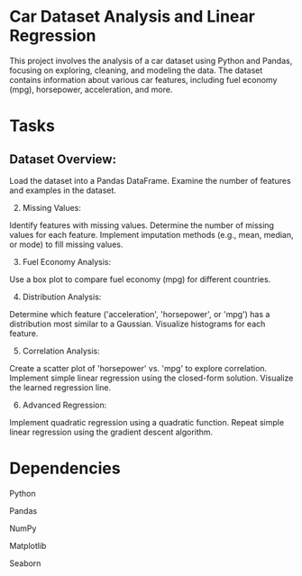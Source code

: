 # Car Dataset Analysis and Linear Regression
This project involves the analysis of a car dataset using Python and Pandas, focusing on exploring, cleaning, and modeling the data. The dataset contains information about various car features, including fuel economy (mpg), horsepower, acceleration, and more.
# Tasks
 ## Dataset Overview:

Load the dataset into a Pandas DataFrame.
Examine the number of features and examples in the dataset.

 2. Missing Values:

Identify features with missing values.
Determine the number of missing values for each feature.
Implement imputation methods (e.g., mean, median, or mode) to fill missing values.
 
3. Fuel Economy Analysis:

Use a box plot to compare fuel economy (mpg) for different countries.

4. Distribution Analysis:

Determine which feature ('acceleration', 'horsepower', or 'mpg') has a distribution most similar to a Gaussian.
Visualize histograms for each feature.

5. Correlation Analysis:

Create a scatter plot of 'horsepower' vs. 'mpg' to explore correlation.
Implement simple linear regression using the closed-form solution.
Visualize the learned regression line.

6. Advanced Regression:

Implement quadratic regression using a quadratic function.
Repeat simple linear regression using the gradient descent algorithm.
# Dependencies
Python 

Pandas

NumPy

Matplotlib

Seaborn


